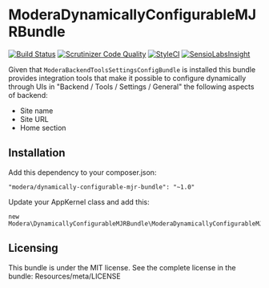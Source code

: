 # ModeraDynamicallyConfigurableMJRBundle

[![Build Status](https://travis-ci.org/modera/foundation.svg?branch=master)](https://travis-ci.org/modera/foundation)
[![Scrutinizer Code Quality](https://scrutinizer-ci.com/g/modera/ModeraDynamicallyConfigurableMJRBundle/badges/quality-score.png?b=master)](https://scrutinizer-ci.com/g/modera/ModeraDynamicallyConfigurableMJRBundle/?branch=master)
[![StyleCI](https://styleci.io/repos/29132444/shield)](https://styleci.io/repos/29132444)
[![SensioLabsInsight](https://insight.sensiolabs.com/projects/1152f2c6-ed58-448f-8e69-d1fd03eaba4e/mini.png)](https://insight.sensiolabs.com/projects/1152f2c6-ed58-448f-8e69-d1fd03eaba4e)

Given that `ModeraBackendToolsSettingsConfigBundle` is installed this bundle provides integration tools that make it possible
to configure dynamically through UIs in "Backend / Tools / Settings / General" the following aspects of backend:

 * Site name
 * Site URL
 * Home section

## Installation

Add this dependency to your composer.json:

    "modera/dynamically-configurable-mjr-bundle": "~1.0"

Update your AppKernel class and add this:

    new Modera\DynamicallyConfigurableMJRBundle\ModeraDynamicallyConfigurableMJRBundle(),

## Licensing

This bundle is under the MIT license. See the complete license in the bundle:
Resources/meta/LICENSE